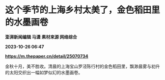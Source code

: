 # 这个季节的上海乡村太美了，金色稻田里的水墨画卷
**澎湃新闻编辑 马潇 素材来源 网络综合**

**2023-10-26 06:47**

**https://m.thepaper.cn/detail/25070734**

金秋十月，美不胜收。清晨的上海宝山罗泾陈行村的金色稻田里，飘渺晨雾与初升的太阳交织出一幅如梦似幻的水墨画卷。